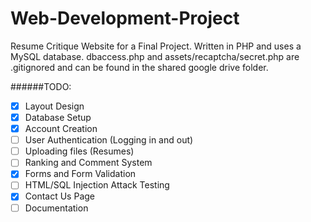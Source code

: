 Web-Development-Project
=======================
Resume Critique Website for a Final Project. Written in PHP and uses a MySQL 
database. dbaccess.php and assets/recaptcha/secret.php are .gitignored and 
can be found in the shared google drive folder.

######TODO:

- [x] Layout Design
- [x] Database Setup
- [x] Account Creation
- [ ] User Authentication (Logging in and out)
- [ ] Uploading files (Resumes)
- [ ] Ranking and Comment System
- [x] Forms and Form Validation
- [ ] HTML/SQL Injection Attack Testing
- [x] Contact Us Page
- [ ] Documentation
